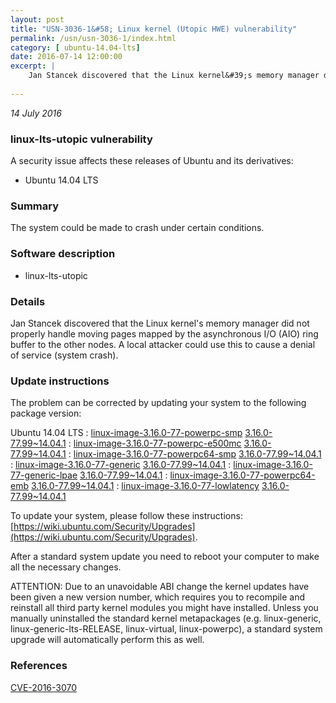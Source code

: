 ```yaml
---
layout: post
title: "USN-3036-1&#58; Linux kernel (Utopic HWE) vulnerability"
permalink: /usn/usn-3036-1/index.html
category: [ ubuntu-14.04-lts]
date: 2016-07-14 12:00:00
excerpt: |
    Jan Stancek discovered that the Linux kernel&#39;s memory manager did not properly handle moving pages mapped by the asynchronous I/O (AIO) ring buffer to the other nodes. A local attacker could use this to cause a denial of service (system crash). 
    
--- 
```

 
 

*14 July 2016*

### linux-lts-utopic vulnerability

A security issue affects these releases of Ubuntu and its derivatives:

* Ubuntu 14.04 LTS

### Summary

The system could be made to crash under certain conditions. 

### Software description

* linux-lts-utopic 

### Details

Jan Stancek discovered that the Linux kernel&#39;s memory manager did not properly handle moving pages mapped by the asynchronous I/O (AIO) ring buffer to the other nodes. A local attacker could use this to cause a denial of service (system crash). 

### Update instructions

The problem can be corrected by updating your system to the following package version:

Ubuntu 14.04 LTS
 : [linux-image-3.16.0-77-powerpc-smp](https://launchpad.net/ubuntu/+source/linux-lts-utopic) <span> [3.16.0-77.99~14.04.1](https://launchpad.net/ubuntu/+source/linux-lts-utopic/3.16.0-77.99~14.04.1) </span> 
 : [linux-image-3.16.0-77-powerpc-e500mc](https://launchpad.net/ubuntu/+source/linux-lts-utopic) <span> [3.16.0-77.99~14.04.1](https://launchpad.net/ubuntu/+source/linux-lts-utopic/3.16.0-77.99~14.04.1) </span> 
 : [linux-image-3.16.0-77-powerpc64-smp](https://launchpad.net/ubuntu/+source/linux-lts-utopic) <span> [3.16.0-77.99~14.04.1](https://launchpad.net/ubuntu/+source/linux-lts-utopic/3.16.0-77.99~14.04.1) </span> 
 : [linux-image-3.16.0-77-generic](https://launchpad.net/ubuntu/+source/linux-lts-utopic) <span> [3.16.0-77.99~14.04.1](https://launchpad.net/ubuntu/+source/linux-lts-utopic/3.16.0-77.99~14.04.1) </span> 
 : [linux-image-3.16.0-77-generic-lpae](https://launchpad.net/ubuntu/+source/linux-lts-utopic) <span> [3.16.0-77.99~14.04.1](https://launchpad.net/ubuntu/+source/linux-lts-utopic/3.16.0-77.99~14.04.1) </span> 
 : [linux-image-3.16.0-77-powerpc64-emb](https://launchpad.net/ubuntu/+source/linux-lts-utopic) <span> [3.16.0-77.99~14.04.1](https://launchpad.net/ubuntu/+source/linux-lts-utopic/3.16.0-77.99~14.04.1) </span> 
 : [linux-image-3.16.0-77-lowlatency](https://launchpad.net/ubuntu/+source/linux-lts-utopic) <span> [3.16.0-77.99~14.04.1](https://launchpad.net/ubuntu/+source/linux-lts-utopic/3.16.0-77.99~14.04.1) </span> 

To update your system, please follow these instructions: [https://wiki.ubuntu.com/Security/Upgrades](https://wiki.ubuntu.com/Security/Upgrades).

After a standard system update you need to reboot your computer to make all the necessary changes.

ATTENTION: Due to an unavoidable ABI change the kernel updates have been given a new version number, which requires you to recompile and reinstall all third party kernel modules you might have installed. Unless you manually uninstalled the standard kernel metapackages (e.g. linux-generic, linux-generic-lts-RELEASE, linux-virtual, linux-powerpc), a standard system upgrade will automatically perform this as well. 

### References

 
 [CVE-2016-3070](http://people.ubuntu.com/~ubuntu-security/cve/CVE-2016-3070)
 

